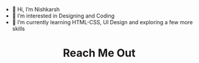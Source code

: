 - 👋 Hi, I’m Nishkarsh
- 👀 I’m interested in Designing and Coding
- 🌱 I’m currently learning HTML-CSS, UI Design and exploring a few more skills


## <h1 align="center"> Reach Me Out
  <h1 align="center">
  <img src="https://drive.google.com/drive/u/0/folders/1V_MqfC-vKuw7UUHfhBIgk-7gzOvdVy1x/>
</p>
                                                                                                    
<!---
Nishkarshkp/Nishkarshkp is a ✨ special ✨ repository because its `README.md` (this file) appears on your GitHub profile.
You can click the Preview link to take a look at your changes.
--->
